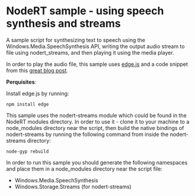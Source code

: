 NodeRT sample - using speech synthesis and streams
=========================================

A sample script for synthesizing text to speech using the Windows.Media.SpeechSynthesis API, writing the output audio stream to file using nodert_streams, and then playing it using the media player.

In order to play the audio file, this sample uses <a href="https://www.npmjs.org/package/edge" target="_blank">edge.js</a> and a code snippet from this <a href="http://tomasz.janczuk.org/2014/06/playing-audio-from-nodejs-using-edgejs.html" target="_blank">great blog post</a>.

**Perquisites**:

Install edge.js by running:
```
npm install edge
```

This sample uses the nodert-streams module which could be found in the NodeRT modules directory.
In order to use it - clone it to your machine to a node_modules directory near the script, then build the native bindings of nodert-streams by running the following command from inside the nodert-streams directory:

```
node-gyp rebuild
```

In order to run this sample you should generate the following namespaces and place them in a node_modules directory near the script file:

* Windows.Media.SpeechSynthesis
* Windows.Storage.Streams (for nodert-streams)
